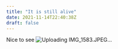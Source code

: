 ```yaml
---
title: "It is still alive"
date: 2021-11-14T22:40:38Z
draft: false
---
```


Nice to see
![Uploading IMG_1583.JPEG…]()


